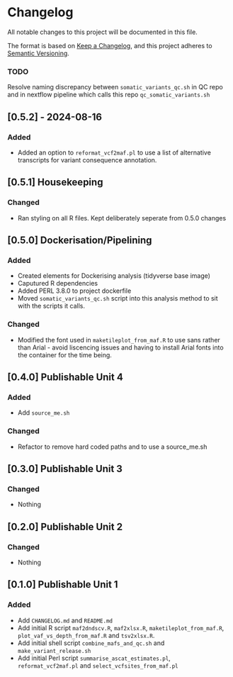 # Changelog
All notable changes to this project will be documented in this file.

The format is based on [Keep a Changelog](https://keepachangelog.com/en/1.0.0/),
and this project adheres to [Semantic Versioning](https://semver.org/spec/v2.0.0.html).

### TODO 
Resolve naming discrepancy between `somatic_variants_qc.sh` in QC repo and in nextflow pipeline which calls this repo `qc_somatic_variants.sh`

## [0.5.2] - 2024-08-16
### Added
- Added an option to `reformat_vcf2maf.pl` to use a list of alternative transcripts for variant consequence annotation.

## [0.5.1] Housekeeping
### Changed
- Ran styling on all R files. Kept deliberately seperate from 0.5.0 changes

## [0.5.0] Dockerisation/Pipelining
### Added 
- Created elements for Dockerising analysis (tidyverse base image)
- Caputured R dependencies
- Added PERL 3.8.0 to project dockerfile
- Moved `somatic_variants_qc.sh` script into this analysis method to sit with the scripts it calls.
### Changed 
- Modified the font used in `maketileplot_from_maf.R` to use sans rather than Arial - avoid liscencing issues and having to install Arial fonts into the container for the time being. 


## [0.4.0] Publishable Unit 4
### Added
- Add `source_me.sh`

### Changed
- Refactor to remove hard coded paths and to use a source_me.sh

## [0.3.0] Publishable Unit 3
### Changed
- Nothing

## [0.2.0] Publishable Unit 2
### Changed
- Nothing

## [0.1.0] Publishable Unit 1
### Added
- Add `CHANGELOG.md` and `README.md`
- Add initial R script `maf2dndscv.R`, `maf2xlsx.R`, `maketileplot_from_maf.R`,
`plot_vaf_vs_depth_from_maf.R` and `tsv2xlsx.R`.
- Add initial shell script `combine_mafs_and_qc.sh` and `make_variant_release.sh`
- Add initial Perl script `summarise_ascat_estimates.pl`, `reformat_vcf2maf.pl` and `select_vcfsites_from_maf.pl`
